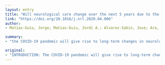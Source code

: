 ```yaml
---
layout: entry
title: "Will neurological care change over the next 5 years due to the COVID-19 pandemic?"
link: "https://doi.org/10.1016/j.nrl.2020.04.006"
author:
- Matias-Guiu, Jorge; Matias-Guiu, Jordi A.; Alvarez-Sabin, Jose; Ara, Jose Ramon; Arenillas, Juan; Casado-Naranjo, Ignacio; Castellanos, Mar; Jimenez-Hernandez, Maria Dolores; Lainez-Andres, Jose Miguel; Moral, Ester; Morales, Ana; Rodriguez-Antiguedad, Alfredo; Segura, Tomas; Serrano-Castro, Pedro; Diez-Tejedor, Exuperio

summary:
- "the COVID-19 pandemic will give rise to long-term changes in neurological care. The survey was completed by heads of neurology departments with broad knowledge of the situation. There was strong (85%) and moderate consensus (70%) about certain subjects, mainly the increase in precautions to be taken, the use of telemedicine and teleconsultations, the reduction of care provided in in-person consultations, and the changes in monitoring visits during clinical trials."

original:
- "INTRODUCTION: The COVID-19 pandemic will give rise to long-term changes in neurological care, which are not easily predictable. MATERIAL AND METHODS: A key informant survey was used to enquire about the changes expected in the specialty over the next 5 years. The survey was completed by heads of neurology departments with broad knowledge of the situation, having been active during the pandemic. RESULTS: Despite a low level of consensus between participants, there was strong (85%) and moderate consensus (70%) about certain subjects, mainly the increase in precautions to be taken, the use of telemedicine and teleconsultations, the reduction of care provided in in-person consultations to avoid the presence of large numbers of people in waiting rooms, the development of remote training solutions, and the changes in monitoring visits during clinical trials. There was consensus that there would be no changes to the indication of complementary testing or neurological examination. CONCLUSION: The key informant survey identified the foreseeable changes in neurological care after the pandemic."
---
```


